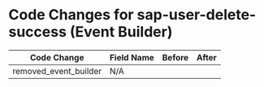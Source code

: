 # Code Changes for sap-user-delete-success (Event Builder)

| Code Change | Field Name | Before | After |
|-------------|------------|--------|-------|
| removed_event_builder | N/A |  |  |